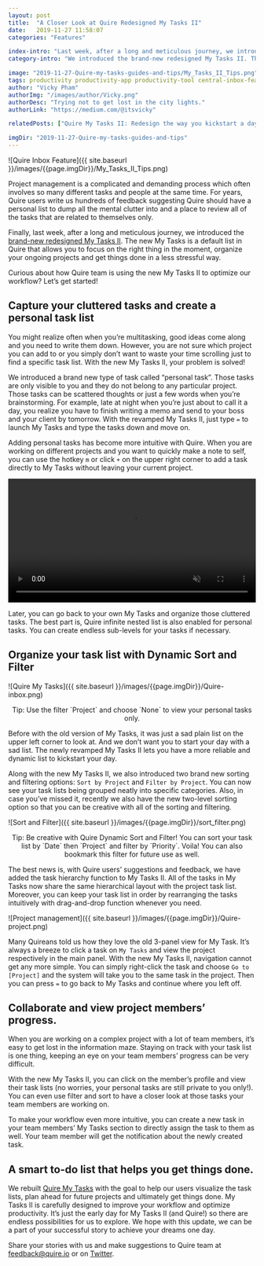 ```yaml
---
layout: post
title:  "A Closer Look at Quire Redesigned My Tasks II"
date:   2019-11-27 11:58:07
categories: "Features"

index-intro: "Last week, after a long and meticulous journey, we introduced the brand-new redesigned My Tasks II. The new My Tasks is a default list in Quire that allows you to focus on the right thing in the moment, organize your ongoing projects and get things done in a less stressful way."
category-intro: "We introduced the brand-new redesigned My Tasks II. The new My Tasks is a default list in Quire that allows you to focus on the right thing in the moment, organize your ongoing projects and get things done in a less stressful way."

image: "2019-11-27-Quire-my-tasks-guides-and-tips/My_Tasks_II_Tips.png"
tags: productivity productivity-app productivity-tool central-inbox-feature GTD-method to-do-list task-management task-management-software project-management-software Quire Kanban-board
author: "Vicky Pham"
authorImg: "/images/author/Vicky.png"
authorDesc: "Trying not to get lost in the city lights."
authorLink: "https://medium.com/@itsvicky"

relatedPosts: ["Quire My Tasks II: Redesign the way you kickstart a day", "Quire & Beyond: Build great things with Quire API", "Quire Mark III: Nested Tasks Meets Board"]

imgDir: "2019-11-27-Quire-my-tasks-guides-and-tips"
---
```


![Quire Inbox Feature]({{ site.baseurl }}/images/{{page.imgDir}}/My_Tasks_II_Tips.png)

Project management is a complicated and demanding process which often involves so many different tasks and people at the same time.  For years, Quire users write us hundreds of feedback suggesting Quire should have a personal list to dump all the mental clutter into and a place to review all of the tasks that are related to themselves only. 

Finally, last week, after a long and meticulous journey, we introduced the [brand-new redesigned My Tasks II](https://quire.io/blog/p/Introduce-Quire-New-My-Tasks.html). The new My Tasks is a default list in Quire that allows you to focus on the right thing in the moment, organize your ongoing projects and get things done in a less stressful way. 

Curious about how Quire team is using the new My Tasks II to optimize our workflow? Let’s get started!  

## Capture your cluttered tasks and create a personal task list 

You might realize often when you’re multitasking, good ideas come along and you need to write them down. However, you are not sure which project you can add to or you simply don’t want to waste your time scrolling just to find a specific task list. With the new My Tasks II, your problem is solved! 

We introduced a brand new type of task called “personal task”. Those tasks are only visible to you and they do not belong to any particular project. Those tasks can be scattered thoughts or just a few words when you’re brainstorming. For example, late at night when you’re just about to call it a day, you realize you have to finish writing a memo and send to your boss and your client by tomorrow. With the revamped My Tasks II, just type `=` to launch My Tasks and type the tasks down and move on. 

Adding personal tasks has become more intuitive with Quire. When you are working on different projects and you want to quickly make a note to self, you can use the hotkey `m` or click `+` on the upper right corner to add a task directly to My Tasks without leaving your current project. 

<video muted="" loop="" autoplay="" playsinline style="max-height: 599px; margin: 0 auto; width: 100%;" >
  <source src="{{ site.baseurl }}/images/{{page.imgDir}}/GTD-method.mp4" type="video/mp4">
</video></br>

Later,  you can go back to your own My Tasks and organize those cluttered tasks. The best part is, Quire infinite nested list is also enabled for personal tasks. You can create endless sub-levels for your tasks if necessary.   

## Organize your task list with Dynamic Sort and Filter

![Quire My Tasks]({{ site.baseurl }}/images/{{page.imgDir}}/Quire-inbox.png)

<div align="center">Tip: Use the filter `Project` and choose `None` to view your personal tasks only.<p></div>

Before with the old version of My Tasks, it was just a sad plain list on the upper left corner to look at. And we don’t want you to start your day with a sad list. The newly revamped My Tasks II lets you have a more reliable and dynamic list to kickstart your day. 

Along with the new My Tasks II, we also introduced two brand new sorting and filtering options: `Sort by Project` and `Filter by Project`. You can now see your task lists being grouped neatly into specific categories. Also, in case you’ve missed it, recently we also have the new two-level sorting option so that you can be creative with all of the sorting and filtering.

![Sort and Filter]({{ site.baseurl }}/images/{{page.imgDir}}/sort_filter.png)

<div align="center">Tip: Be creative with Quire Dynamic Sort and Filter! You can sort your task list by `Date` then `Project` and filter by `Priority`. Voila! You can also bookmark this filter for future use as well.<p></div>

The best news is, with Quire users’ suggestions and feedback, we have added the task hierarchy function to My Tasks II. All of the tasks in My Tasks now share the same hierarchical layout with the project task list. Moreover, you can keep your task list in order by rearranging the tasks intuitively with drag-and-drop function whenever you need.

![Project management]({{ site.baseurl }}/images/{{page.imgDir}}/Quire-project.png)

Many Quireans told us how they love the old 3-panel view for My Task. It’s always a breeze to click a task on `My Tasks` and view the project respectively in the main panel. With the new My Tasks II, navigation cannot get any more simple. You can simply right-click the task and choose `Go to [Project]` and the system will take you to the same task in the project. Then you can press `=` to go back to My Tasks and continue where you left off. 

## Collaborate and view project members’ progress. 

When you are working on a complex project with a lot of team members, it’s easy to get lost in the information maze. Staying on track with your task list is one thing, keeping an eye on your team members’ progress can be very difficult. 

With the new My Tasks II, you can click on the member’s profile and view their task lists (no worries, your personal tasks are still private to you only!). You can even use filter and sort to have a closer look at those tasks your team members are working on. 

To make your workflow even more intuitive, you can create a new task in your team members’ My Tasks section to directly assign the task to them as well. Your team member will get the notification about the newly created task. 

## A smart to-do list that helps you get things done. 

We rebuilt [Quire My Tasks](https://quire.io/w/Getting_Started_with_Quire/41/My_Tasks) with the goal to help our users visualize the task lists, plan ahead for future projects and ultimately get things done. My Tasks II is carefully designed to improve your workflow and optimize productivity. It’s just the early day for My Tasks II (and Quire!) so there are endless possibilities for us to explore. We hope with this update, we can be a part of your successful story to achieve your dreams one day. 

Share your stories with us and make suggestions to Quire team at feedback@quire.io or on [Twitter](https://twitter.com/quire_io).



[jekyll]:      http://jekyllrb.com
[jekyll-gh]:   https://github.com/jekyll/jekyll
[jekyll-help]: https://github.com/jekyll/jekyll-help